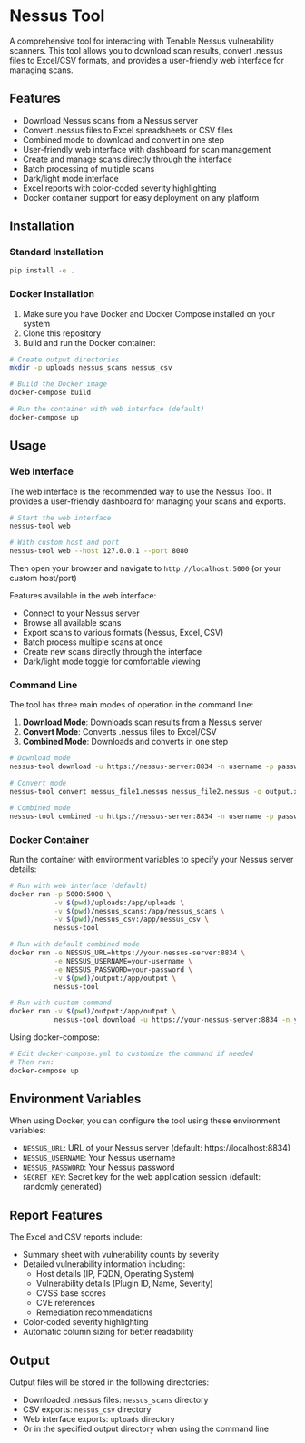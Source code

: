 # Nessus Tool

A comprehensive tool for interacting with Tenable Nessus vulnerability scanners. This tool allows you to download scan results, convert .nessus files to Excel/CSV formats, and provides a user-friendly web interface for managing scans.

## Features

- Download Nessus scans from a Nessus server
- Convert .nessus files to Excel spreadsheets or CSV files 
- Combined mode to download and convert in one step
- User-friendly web interface with dashboard for scan management
- Create and manage scans directly through the interface
- Batch processing of multiple scans
- Dark/light mode interface
- Excel reports with color-coded severity highlighting
- Docker container support for easy deployment on any platform

## Installation

### Standard Installation

```bash
pip install -e .
```

### Docker Installation

1. Make sure you have Docker and Docker Compose installed on your system
2. Clone this repository
3. Build and run the Docker container:

```bash
# Create output directories
mkdir -p uploads nessus_scans nessus_csv

# Build the Docker image
docker-compose build

# Run the container with web interface (default)
docker-compose up
```

## Usage

### Web Interface

The web interface is the recommended way to use the Nessus Tool. It provides a user-friendly dashboard for managing your scans and exports.

```bash
# Start the web interface
nessus-tool web

# With custom host and port
nessus-tool web --host 127.0.0.1 --port 8080
```

Then open your browser and navigate to `http://localhost:5000` (or your custom host/port)

Features available in the web interface:
- Connect to your Nessus server
- Browse all available scans
- Export scans to various formats (Nessus, Excel, CSV)
- Batch process multiple scans at once
- Create new scans directly through the interface
- Dark/light mode toggle for comfortable viewing

### Command Line

The tool has three main modes of operation in the command line:

1. **Download Mode**: Downloads scan results from a Nessus server
2. **Convert Mode**: Converts .nessus files to Excel/CSV
3. **Combined Mode**: Downloads and converts in one step

```bash
# Download mode
nessus-tool download -u https://nessus-server:8834 -n username -p password -i

# Convert mode
nessus-tool convert nessus_file1.nessus nessus_file2.nessus -o output.xlsx

# Combined mode
nessus-tool combined -u https://nessus-server:8834 -n username -p password -i -o report.xlsx
```

### Docker Container

Run the container with environment variables to specify your Nessus server details:

```bash
# Run with web interface (default)
docker run -p 5000:5000 \
           -v $(pwd)/uploads:/app/uploads \
           -v $(pwd)/nessus_scans:/app/nessus_scans \
           -v $(pwd)/nessus_csv:/app/nessus_csv \
           nessus-tool

# Run with default combined mode
docker run -e NESSUS_URL=https://your-nessus-server:8834 \
           -e NESSUS_USERNAME=your-username \
           -e NESSUS_PASSWORD=your-password \
           -v $(pwd)/output:/app/output \
           nessus-tool

# Run with custom command
docker run -v $(pwd)/output:/app/output \
           nessus-tool download -u https://your-nessus-server:8834 -n your-username -p your-password -i -o /app/output
```

Using docker-compose:

```bash
# Edit docker-compose.yml to customize the command if needed
# Then run:
docker-compose up
```

## Environment Variables

When using Docker, you can configure the tool using these environment variables:

- `NESSUS_URL`: URL of your Nessus server (default: https://localhost:8834)
- `NESSUS_USERNAME`: Your Nessus username
- `NESSUS_PASSWORD`: Your Nessus password
- `SECRET_KEY`: Secret key for the web application session (default: randomly generated)

## Report Features

The Excel and CSV reports include:
- Summary sheet with vulnerability counts by severity
- Detailed vulnerability information including:
  - Host details (IP, FQDN, Operating System)
  - Vulnerability details (Plugin ID, Name, Severity)
  - CVSS base scores
  - CVE references
  - Remediation recommendations
- Color-coded severity highlighting
- Automatic column sizing for better readability

## Output

Output files will be stored in the following directories:
- Downloaded .nessus files: `nessus_scans` directory
- CSV exports: `nessus_csv` directory
- Web interface exports: `uploads` directory
- Or in the specified output directory when using the command line
